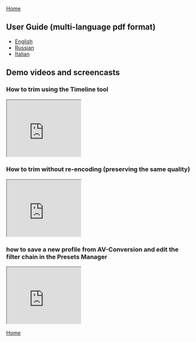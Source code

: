 [Home](index.md)  

## User Guide (multi-language  pdf format)
- [English](Pages/User-guide-languages/en/Index_en.md)
- [Russian](Pages/User-guide-languages/ru/Index_ru.md)
- [Italian](Pages/User-guide-languages/it/Index_it.md)

## Demo videos and screencasts

### How to trim using the Timeline tool  
<iframe width="200" height="153" src="https://www.youtube.com/embed/1IRGWN7DQKE" title="YouTube video player" frameborder="1" allow="accelerometer; autoplay; clipboard-write; encrypted-media; gyroscope; picture-in-picture" allowfullscreen></iframe>

### How to trim without re-encoding (preserving the same quality)
<iframe width="200" height="153" src="https://www.youtube.com/embed/ewi3uwRUgVI" title="YouTube video player" frameborder="1" allow="accelerometer; autoplay; clipboard-write; encrypted-media; gyroscope; picture-in-picture" allowfullscreen></iframe> 

### how to save a new profile from AV-Conversion and edit the filter chain in the Presets Manager
<iframe width="200" height="153" src="https://www.youtube.com/embed/s92H36_yBXw" title="YouTube video player" frameborder="1" allow="accelerometer; autoplay; clipboard-write; encrypted-media; gyroscope; picture-in-picture" allowfullscreen></iframe>

[Home](index.md)